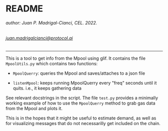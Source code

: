 # README

######   author: Juan P. Madrigal-Cianci, CEL. 2022.
######         juan.madrigalcianci@protocol.ai   
    
---

This is a tool to get info from the Mpool using glif. It contains the file 
`MpoolUtils.py` which contains two functions:
    
   *  `MpoolQuerry`:    queries the Mpool and saves/attaches to a json file 

   * `listenMpool`:     keeps running MpoolQuerry every "freq" seconds until
                     it quits. i.e., it keeps gathering data
 
See relevant docstrings in the script. The file `test.py` provides a minimally working example of how to use the `MpoolQuerry` method to grab gas data from the Mpool and plots it.


This is in the hopes that it might be useful to estimate demand, as well as
for visualizing messages that do not necessarilly get included on the chain.
    




